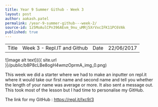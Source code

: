 ```yaml
---
title: Year 9 Summer Github - Week 3
layout: post
author: aakash.patel
permalink: /year-9-summer-github---week-2/
source-id: 1z5MoAulCPn396AEvm_9nu_uMRj5XrVxcIFK11PC6VAk
published: true
---
```

<table>
  <tr>
    <td>Title</td>
    <td>Week 3 - Repl.IT and Github</td>
    <td>Date</td>
    <td>22/06/2017</td>
  </tr>
</table>


![image alt text]({{ site.url }}/public/b8P8cLBe8ogH4wmzOprmA_img_0.png)

This week we did a starter where we had to make an inputter on repl.it where it would take our first name and second name and tell you whether the length of your name was average or more. It also sent a message out. This took most of the lesson but I had time to personalise my GitHub.

The link for my GitHub : https://repl.it/Ixc9/3

